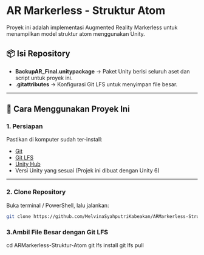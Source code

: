 # AR Markerless - Struktur Atom

Proyek ini adalah implementasi Augmented Reality Markerless untuk menampilkan model struktur atom menggunakan Unity.

## 📦 Isi Repository
- **BackupAR_Final.unitypackage** → Paket Unity berisi seluruh aset dan script untuk proyek ini.
- **.gitattributes** → Konfigurasi Git LFS untuk menyimpan file besar.

---

## 🔧 Cara Menggunakan Proyek Ini

### 1. Persiapan
Pastikan di komputer sudah ter-install:
- [Git](https://git-scm.com/downloads)
- [Git LFS](https://git-lfs.com/)
- [Unity Hub](https://unity.com/download)
- Versi Unity yang sesuai (Projek ini dibuat dengan Unity 6)

---

### 2. Clone Repository
Buka terminal / PowerShell, lalu jalankan:
```bash
git clone https://github.com/MelvinaSyahputriKabeakan/ARMarkerless-Struktur-Atom.git
```
### 3.Ambil File Besar dengan Git LFS
cd ARMarkerless-Struktur-Atom
git lfs install
git lfs pull
